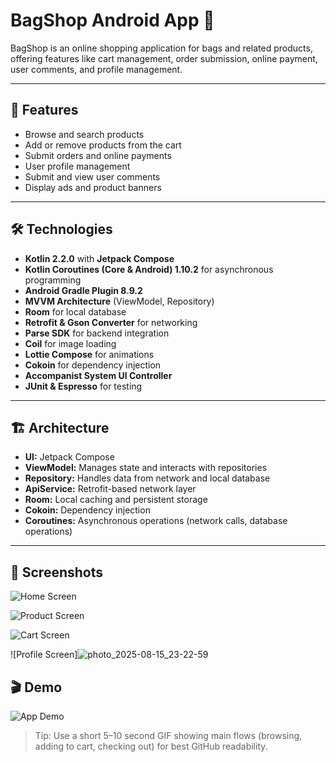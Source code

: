 # BagShop Android App 👜

BagShop is an online shopping application for bags and related products, offering features like cart management, order submission, online payment, user comments, and profile management.

---

## 📌 Features

- Browse and search products
- Add or remove products from the cart
- Submit orders and online payments
- User profile management
- Submit and view user comments
- Display ads and product banners

---

## 🛠 Technologies

- **Kotlin 2.2.0** with **Jetpack Compose**
- **Kotlin Coroutines (Core & Android) 1.10.2** for asynchronous programming
- **Android Gradle Plugin 8.9.2**
- **MVVM Architecture** (ViewModel, Repository)
- **Room** for local database
- **Retrofit & Gson Converter** for networking
- **Parse SDK** for backend integration
- **Coil** for image loading
- **Lottie Compose** for animations
- **Cokoin** for dependency injection
- **Accompanist System UI Controller**
- **JUnit & Espresso** for testing

---

## 🏗 Architecture

- **UI:** Jetpack Compose
- **ViewModel:** Manages state and interacts with repositories
- **Repository:** Handles data from network and local database
- **ApiService:** Retrofit-based network layer
- **Room:** Local caching and persistent storage
- **Cokoin:** Dependency injection
- **Coroutines:** Asynchronous operations (network calls, database operations)

---

## 📸 Screenshots
![Home Screen](https://github.com/user-attachments/assets/64e1d1ce-6e85-459c-91cc-9f5434ddb988)

![Product Screen](https://github.com/user-attachments/assets/ec0f5c71-fa41-4803-bc4f-1fa1926a0a7d)

![Cart Screen](https://github.com/user-attachments/assets/6a2a285b-25e5-44e0-948c-2b6b2fd3a2db)

![Profile Screen]![photo_2025-08-15_23-22-59](https://github.com/user-attachments/assets/c3924b83-5192-4c50-81b5-727ffef042d6)


## 🎬 Demo

![App Demo](assets/images/demo.gif)  

> Tip: Use a short 5–10 second GIF showing main flows (browsing, adding to cart, checking out) for best GitHub readability.
